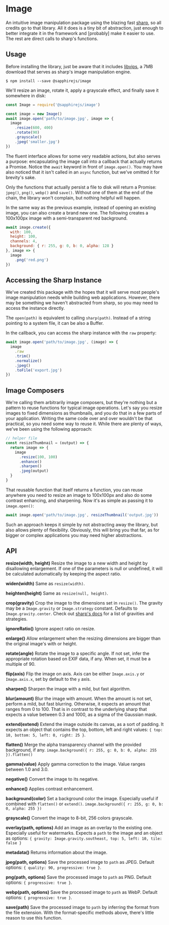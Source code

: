 # Image

An intuitive image manipulation package using the blazing fast [sharp](https://github.com/lovell/sharp), so all credits go to that library. All it does is a tiny bit of abstraction, just enough to better integrate it in the framework and [probably] make it easier to use. The rest are direct calls to sharp's functions.

## Usage

Before installing the library, just be aware that it includes [libvips](https://github.com/jcupitt/libvips), a 7MB download that serves as sharp's image manipulation engine.

```
$ npm install --save @sapphirejs/image
```

We'll resize an image, rotate it, apply a grayscale effect, and finally save it somewhere in disk:

```js
const Image = require('@sapphirejs/image')

const image = new Image()
await image.open('path/to/image.jpg', image => {
  image
    .resize(600, 400)
    .rotate(90)
    .grayscale()
    .jpeg('smaller.jpg')
})
```

The fluent interface allows for some very readable actions, but also serves a purpose: encapsulating the image call into a callback that actually returns a Promise. Notice the `await` keyword in front of `image.open()`. You may have also noticed that it isn't called in an `async` function, but we've omitted it for brevity's sake.

Only the functions that actually persist a file to disk will return a Promise: `jpeg()`, `png()`, `webp()` and `save()`. Without one of them at the end of the chain, the library won't complain, but nothing helpful will happen.

In the same way as the previous example, instead of opening an existing image, you can also create a brand new one. The following creates a 100x100px image with a semi-transparent red background.

```js
await image.create({
  with: 100,
  height: 100,
  channels: 4,
  background: { r: 255, g: 0, b: 0, alpha: 128 }
}, image => {
  image
    .png('red.png')
})
```

## Accessing the Sharp Instance

We've created this package with the hopes that it will serve most people's image manipulation needs while building web applications. However, there may be something we haven't abstracted from sharp, so you may need to access the instance directly.

The `open(path)` is equivalent to calling `sharp(path)`. Instead of a string pointing to a system file, it can be also a Buffer.

In the callback, you can access the sharp instance with the `raw` property:

```js
await image.open('path/to/image.jpg', (image) => {
  image
    .raw
    .trim()
    .normalize()
    .jpeg()
    .toFile('export.jpg')
})
```

## Image Composers

We're calling them arbitrarily image composers, but they're nothing but a pattern to reuse functions for typical image operations. Let's say you resize images to fixed dimensions as thumbnails, and you do that in a few parts of your application. Writing the same code over and over wouldn't be that practical, so you need some way to reuse it. While there are plenty of ways, we've been using the following approach:

```js
// helper file
const resizeThumbnail = (output) => {
  return image => {
    image
      .resize(100, 100)
      .enhance()
      .sharpen()
      .jpeg(output)
  }
}
```

That reusable function that itself returns a function, you can reuse anywhere you need to resize an image to 100x100px and also do some contrast enhancing, and sharpening. Now it's as simple as passing it to `image.open()`:

```js
await image.open('path/to/image.jpg', resizeThumbnail('output.jpg'))
```

Such an approach keeps it simple by not abstracting away the library, but also allows plenty of flexibility. Obviously, this will bring you that far, as for bigger or complex applications you may need higher abstractions.

## API

**resize(width, height)**
Resize the image to a new width and height by disallowing enlargement. If one of the parameters is null or undefined, it will be calculated automatically by keeping the aspect ratio.

**widen(width)**
Same as `resize(width)`.

**heighten(height)**
Same as `resize(null, height)`.

**crop(gravity)**
Crop the image to the dimensions set in `resize()`. The gravity may be a `Image.gravity` or `Image.strategy` constant. Defaults to `Image.gravity.center`. Check out [sharp's docs](http://sharp.pixelplumbing.com/en/stable/api-resize/#crop) for a list of gravities and strategies.

**ignoreRatio()**
Ignore aspect ratio on resize.

**enlarge()**
Allow enlargement when the resizing dimensions are bigger than the original image's with or height.

**rotate(angle)**
Rotate the image to a specific angle. If not set, infer the appropriate rotation based on EXIF data, if any. When set, it must be a multiple of 90.

**flip(axis)**
Flip the image on axis. Axis can be either `Image.axis.y` or `Image.axis.x`, set by default to the `y` axis.

**sharpen()**
Sharpen the image with a mild, but fast algorithm.

**blur(amount)**
Blur the image with amount. When the amount is not set, perform a mild, but fast blurring. Otherwise, it expects an amount that ranges from 0 to 100. That is in contrast to the underlying sharp that expects a value between 0.3 and 1000, as a sigma of the Gaussian mask.

**extend(extend)**
Extend the image outside its canvas, as a sort of padding. It expects an object that contains the top, bottom, left and right values: `{ top: 10, bottom: 5, left: 0, right: 25 }`.

**flatten()**
Merge the alpha transparency channel with the provided background, if any.
`image.background({ r: 255, g: 0, b: 0, alpha: 255 }).flatten()`

**gamma(value)**
Apply gamma correction to the image. Value ranges between 1.0 and 3.0.

**negative()**
Convert the image to its negative.

**enhance()**
Applies contrast enhancement.

**background(color)**
Set a background color the image. Especially useful if combined with `flatten()` or `extend()`.
`image.background({ r: 255, g: 0, b: 0, alpha: 255 })`

**grayscale()**
Convert the image to 8-bit, 256 colors grayscale.

**overlay(path, options)**
Add an image as an overlay to the existing one. Especially useful for watermarks. Expects a `path` to the image and an object as options:
`{ gravity: Image.gravity.southeast, top: 5, left: 10, tile: false }`

**metadata()**
Returns information about the image.

**jpeg(path, options)**
Save the processed image to `path` as JPEG. Default options:
`{ quality: 90, progressive: true }`.

**png(path, options)**
Save the processed image to `path` as PNG. Default options:
`{ progressive: true }`.

**webp(path, options)**
Save the processed image to `path` as WebP. Default options:
`{ progressive: true }`.

**save(path)**
Save the processed image to `path` by inferring the format from the file extension. With the format-specific methods above, there's little reason to use this function.
